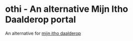 # othi - An alternative Mijn Itho Daalderop portal

An alternative for [mijn itho daalderop](https://mijn.ithodaalderop.nl/#/login)
